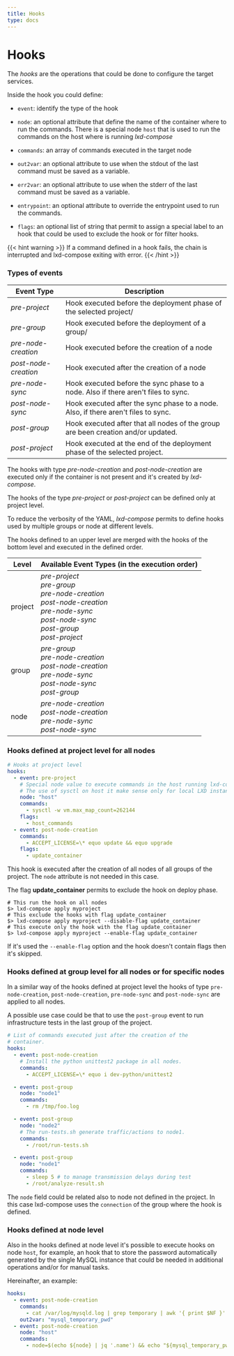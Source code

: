 ```yaml
---
title: Hooks
type: docs
---
```


# Hooks

The *hooks* are the operations that could be done to configure the target
services.

Inside the hook you could define:

  * `event`: identify the type of the hook

  * `node`: an optional attribute that define the name of the container
    where to run the commands. There is a special node `host` that is
    used to run the commands on the host where is running *lxd-compose*

  * `commands`: an array of commands executed in the target node

  * `out2var`: an optional attribute to use when the stdout of the last
    command must be saved as a variable.

  * `err2var`: an optional attribute to use when the stderr of the last
    command must be saved as a variable.

  * `entrypoint`: an optional attribute to override the entrypoint
    used to run the commands.

  * `flags`: an optional list of string that permit to assign a special
    label to an hook that could be used to exclude the hook or for filter
    hooks.

{{< hint warning >}}
If a command defined in a hook fails, the chain is interrupted and lxd-compose exiting
with error.
{{< /hint >}}

### Types of events

| Event Type | Description |
| ---------- | ----------- |
| *pre-project* | Hook executed before the deployment phase of the selected project/ |
| *pre-group* | Hook executed before the deployment of a group/ |
| *pre-node-creation*  | Hook executed before the creation of a node |
| *post-node-creation* | Hook executed after the creation of a node |
| *pre-node-sync* | Hook executed before the sync phase to a node. Also if there aren't files to sync. |
| *post-node-sync* | Hook executed after the sync phase to a node. Also, if there aren't files to sync. |
| *post-group* | Hook executed after that all nodes of the group are been creation and/or updated. |
| *post-project* | Hook executed at the end of the deployment phase of the selected project.

The hooks with type *pre-node-creation* and *post-node-creation* are executed only
if the container is not present and it's created by *lxd-compose*.

The hooks of the type *pre-project* or *post-project* can be defined only
at project level.

To reduce the verbosity of the YAML, *lxd-compose* permits to define hooks used by
multiple groups or node at different levels.

The hooks defined to an upper level are merged with the hooks of the bottom level and executed
in the defined order.

| Level | Available Event Types (in the execution order) |
| ----- | --------------------- |
| project | *pre-project*<br> *pre-group*<br> *pre-node-creation*<br> *post-node-creation*<br> *pre-node-sync*<br> *post-node-sync*<br> *post-group*<br> *post-project* |
| group | *pre-group*<br> *pre-node-creation*<br> *post-node-creation*<br> *pre-node-sync*<br> *post-node-sync*<br> *post-group* |
| node | *pre-node-creation*<br> *post-node-creation*<br> *pre-node-sync*<br> *post-node-sync* |

### Hooks defined at project level for all nodes

```yaml
# Hooks at project level
hooks:
  - event: pre-project
    # Special node value to execute commands in the host running lxd-compose.
    # The use of sysctl on host it make sense only for local LXD instances.
    node: "host"
    commands:
      - sysctl -w vm.max_map_count=262144
    flags:
      - host_commands
  - event: post-node-creation
    commands:
      - ACCEPT_LICENSE=\* equo update && equo upgrade
    flags:
      - update_container
```

This hook is executed after the creation of all nodes of all groups of the project.
The `node` attribute is not needed in this case.

The flag **update_container** permits to exclude the hook on deploy phase.

```shell
# This run the hook on all nodes
$> lxd-compose apply myproject
# This exclude the hooks with flag update_container
$> lxd-compose apply myproject --disable-flag update_container
# This execute only the hook with the flag update_container
$> lxd-compose apply myproject --enable-flag update_container
```

If it's used the `--enable-flag` option and the hook doesn't contain flags then it's skipped.


### Hooks defined at group level for all nodes or for specific nodes

In a similar way of the hooks defined at project level the hooks of type `pre-node-creation`,
`post-node-creation`, `pre-node-sync` and `post-node-sync` are applied to all nodes.

A possible use case could be that to use the `post-group` event to run infrastructure tests
in the last group of the project.

```yaml
# List of commands executed just after the creation of the
# container.
hooks:
  - event: post-node-creation
    # Install the python unittest2 package in all nodes.
    commands:
      - ACCEPT_LICENSE=\* equo i dev-python/unittest2

  - event: post-group
    node: "node1"
    commands:
      - rm /tmp/foo.log

  - event: post-group
    node: "node2"
    # The run-tests.sh generate traffic/actions to node1.
    commands:
      - /root/run-tests.sh

  - event: post-group
    node: "node1"
    commands:
      - sleep 5 # to manage transmission delays during test
      - /root/analyze-result.sh
```

The `node` field could be related also to node not defined in the project. In this case lxd-compose uses
the `connection` of the group where the hook is defined.


### Hooks defined at node level

Also in the hooks defined at node level it's possible to execute hooks on node `host`, for example,
an hook that to store the password automatically generated by the single MySQL instance that could be
needed in additional operations and/or for manual tasks.

Hereinafter, an example:

```yaml
hooks:
  - event: post-node-creation
    commands:
      - cat /var/log/mysqld.log | grep temporary | awk '{ print $NF }'
    out2var: "mysql_temporary_pwd"
  - event: post-node-creation
    node: "host"
    commands:
      - node=$(echo ${node} | jq '.name') && echo "${mysql_temporary_pwd}" > ./secrets/${node}.mysql.pwd
```

